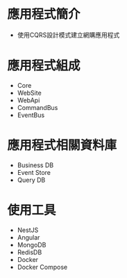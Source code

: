
# 應用程式簡介
- 使用CQRS設計模式建立網購應用程式
# 應用程式組成
- Core
- WebSite
- WebApi
- CommandBus
- EventBus
# 應用程式相關資料庫
- Business DB
- Event Store
- Query DB
# 使用工具
- NestJS
- Angular
- MongoDB
- RedisDB
- Docker
- Docker Compose